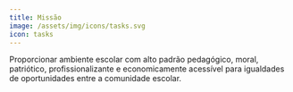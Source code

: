 ```yaml
---
title: Missão
image: /assets/img/icons/tasks.svg
icon: tasks
---
```


Proporcionar ambiente escolar com alto padrão pedagógico, moral, patriótico, profissionalizante e economicamente acessível para igualdades de oportunidades entre a comunidade escolar.